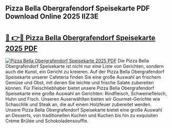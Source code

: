 ## Pizza Bella Obergrafendorf Speisekarte PDF Download Online 2025 IIZ3E

# <h2><a href="http://gcafz1.nevu.top/?p=Pizza+Bella+Obergrafendorf+Speisekarte">🔗 👉🔴 Pizza Bella Obergrafendorf Speisekarte 2025 PDF</a></h2>

[![Pizza Bella Obergrafendorf Speisekarte 2025 PDF](https://i.imgur.com/dBaPXMq.png)](http://gcafz1.nevu.top/?p=Pizza+Bella+Obergrafendorf+Speisekarte)
Die Pizza Bella Obergrafendorf Speisekarte ist nicht nur eine Liste von Gerichten, sondern auch die Kunst, ein Gericht zu kreieren. Auf der Pizza Bella Obergrafendorf Speisekarte unserer Cafeteria finden Sie eine große Auswahl an frischem Gemüse und Obst, mit denen Sie leichte und frische Salate zubereiten können. Für Fleischliebhaber bietet unsere Pizza Bella Obergrafendorf Speisekarte eine große Auswahl an Gerichten: Rindfleisch, Schweinefleisch, Huhn und Fisch. Unseren Auserwählten bieten wir Gourmet-Gerichte wie Schaschlik und Steak an, die auf einem Holzfeuer zubereitet werden. Unsere Pizza Bella Obergrafendorf Speisekarte bietet eine große Auswahl an Desserts, von traditionellen Kuchen und Kuchen bis hin zu exquisiten Crème Brûlée und Schokoladensouffle.

